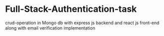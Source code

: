 # Full-Stack-Authentication-task
crud-operation in Mongo db with express js backend and react js front-end along with email verification implementation
